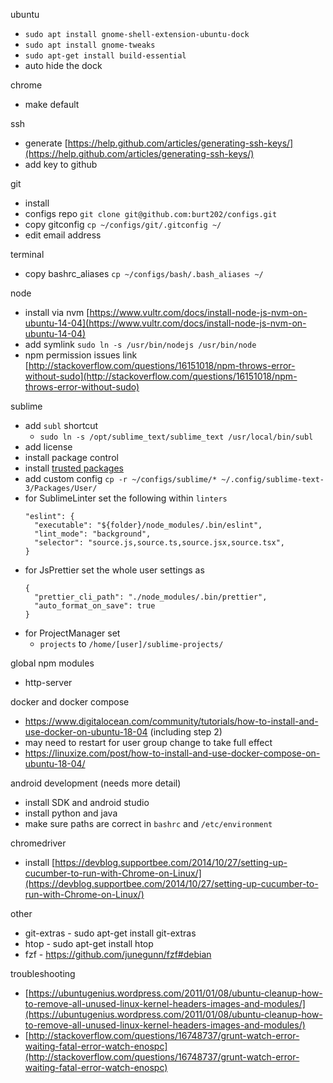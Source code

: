 ubuntu
  - `sudo apt install gnome-shell-extension-ubuntu-dock`
  - `sudo apt install gnome-tweaks`
  - `sudo apt-get install build-essential`
  - auto hide the dock

chrome
  - make default

ssh
  - generate [https://help.github.com/articles/generating-ssh-keys/](https://help.github.com/articles/generating-ssh-keys/)
  - add key to github

git
  - install
  - configs repo `git clone git@github.com:burt202/configs.git`
  - copy gitconfig `cp ~/configs/git/.gitconfig ~/`
  - edit email address

terminal
  - copy bashrc_aliases `cp ~/configs/bash/.bash_aliases ~/`

node
  - install via nvm [https://www.vultr.com/docs/install-node-js-nvm-on-ubuntu-14-04](https://www.vultr.com/docs/install-node-js-nvm-on-ubuntu-14-04)
  - add symlink `sudo ln -s /usr/bin/nodejs /usr/bin/node`
  - npm permission issues link [http://stackoverflow.com/questions/16151018/npm-throws-error-without-sudo](http://stackoverflow.com/questions/16151018/npm-throws-error-without-sudo)

sublime
  - add `subl` shortcut
    - `sudo ln -s /opt/sublime_text/sublime_text /usr/local/bin/subl`
  - add license
  - install package control
  - install [trusted packages](https://github.com/burt202/configs/blob/master/sublime/trusted-packages)
  - add custom config `cp -r ~/configs/sublime/* ~/.config/sublime-text-3/Packages/User/`
  - for SublimeLinter set the following within `linters`
    ```
    "eslint": {
      "executable": "${folder}/node_modules/.bin/eslint",
      "lint_mode": "background",
      "selector": "source.js,source.ts,source.jsx,source.tsx",
    }
    ```
  - for JsPrettier set the whole user settings as
    ```
    {
      "prettier_cli_path": "./node_modules/.bin/prettier",
      "auto_format_on_save": true
    }
    ```
  - for ProjectManager set
    - `projects` to `/home/[user]/sublime-projects/`

global npm modules
  - http-server

docker and docker compose
  - https://www.digitalocean.com/community/tutorials/how-to-install-and-use-docker-on-ubuntu-18-04 (including step 2)
  - may need to restart for user group change to take full effect
  - https://linuxize.com/post/how-to-install-and-use-docker-compose-on-ubuntu-18-04/

android development (needs more detail)
  - install SDK and android studio
  - install python and java
  - make sure paths are correct in `bashrc` and `/etc/environment`

chromedriver
  - install [https://devblog.supportbee.com/2014/10/27/setting-up-cucumber-to-run-with-Chrome-on-Linux/](https://devblog.supportbee.com/2014/10/27/setting-up-cucumber-to-run-with-Chrome-on-Linux/)

other
  - git-extras - sudo apt-get install git-extras
  - htop - sudo apt-get install htop
  - fzf - https://github.com/junegunn/fzf#debian

troubleshooting
  - [https://ubuntugenius.wordpress.com/2011/01/08/ubuntu-cleanup-how-to-remove-all-unused-linux-kernel-headers-images-and-modules/](https://ubuntugenius.wordpress.com/2011/01/08/ubuntu-cleanup-how-to-remove-all-unused-linux-kernel-headers-images-and-modules/)
  - [http://stackoverflow.com/questions/16748737/grunt-watch-error-waiting-fatal-error-watch-enospc](http://stackoverflow.com/questions/16748737/grunt-watch-error-waiting-fatal-error-watch-enospc)

